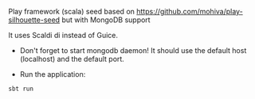 Play framework (scala) seed based on https://github.com/mohiva/play-silhouette-seed but with MongoDB support

It uses Scaldi di instead of Guice.

* Don't forget to start mongodb daemon! It should use the default host (localhost) and the default port.

* Run the application:
```
sbt run
```
